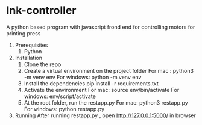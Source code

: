 # Ink-controller
A python based program with javascript frond end for controlling motors for printing press

1. Prerequisites
   1. Python
2. Installation
   1. Clone the repo
   2. Create a virtual environment on the project folder
      For mac :
      python3 -m venv env
      For windows:
      python -m venv env
   3. Install the dependencies
      pip install -r requirements.txt
   4. Activate the environment
      For mac:
      source env/bin/activate
      For windows:
      env/script/activate
   5. At the root folder, run the restapp.py
      For mac:
      python3 restapp.py
      For windows:
      python restapp.py
3. Running
   After running restapp.py , open http://127.0.0.1:5000/ in browser

       
   

